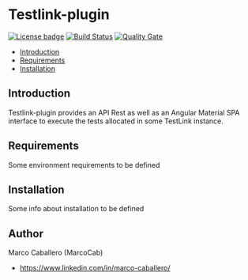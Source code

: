 ﻿# Testlink-plugin

[![License badge](https://img.shields.io/badge/license-Apache2-green.svg)](http://www.apache.org/licenses/LICENSE-2.0)
[![Build Status](https://api.travis-ci.org/MarcoCaballero/testlink-plugin.svg?branch=master)](https://travis-ci.org/MarcoCaballero/testlink-plugin)
[![Quality Gate](https://sonarcloud.io/api/badges/gate?key=com.marco.tlp%3Atestlink-plugin-rest)](https://sonarcloud.io/dashboard/index/com.marco.tlp%3Atestlink-plugin-rest)

* [Introduction](https://github.com/MarcoCaballero/testlink-plugin#introduction)
* [Requirements](https://github.com/MarcoCaballero/testlink-plugin#requirements)
* [Installation](https://github.com/MarcoCaballero/testlink-plugin#installation)

## Introduction

Testlink-plugin provides an API Rest as well as an Angular Material SPA interface to execute the tests allocated in some TestLink instance.

## Requirements

Some environment requirements to be defined

## Installation

Some info about installation to be defined

## Author

Marco Caballero (MarcoCab)

* <https://www.linkedin.com/in/marco-caballero/>